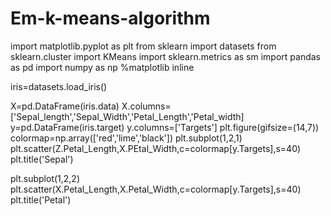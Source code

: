 # Em-k-means-algorithm
import matplotlib.pyplot as plt
from sklearn import datasets
from sklearn.cluster import KMeans
import sklearn.metrics as sm
import pandas as pd
import numpy as np
%matplotlib inline

iris=datasets.load_iris()

X=pd.DataFrame(iris.data)
X.columns=['Sepal_length','Sepal_Width','Petal_Length','Petal_width]
y=pd.DataFrame(iris.target)
y.columns=['Targets']
plt.figure(gifsize=(14,7))
colormap=np.array(['red','lime','black'])
plt.subplot(1,2,1)
plt.scatter(Z.Petal_Length,X.PEtal_Width,c=colormap[y.Targets],s=40)
plt.title('Sepal')

plt.subplot(1,2,2)
plt.scatter(X.Petal_Length,X.Petal_Width,c=colormap[y.Targets],s=40)
plt.title('Petal')
